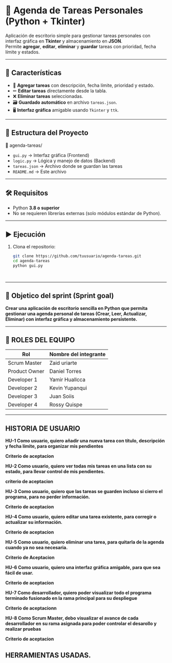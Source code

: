 
# 📅 Agenda de Tareas Personales (Python + Tkinter)

Aplicación de escritorio simple para gestionar tareas personales con interfaz gráfica en **Tkinter** y almacenamiento en **JSON**.  
Permite **agregar**, **editar**, **eliminar** y **guardar** tareas con prioridad, fecha límite y estados.

---

## 🚀 Características

- 📌 **Agregar tareas** con descripción, fecha límite, prioridad y estado.
- ✏ **Editar tareas** directamente desde la tabla.
- ❌ **Eliminar tareas** seleccionadas.
- 🗃 **Guardado automático** en archivo `tareas.json`.
- 🖥 **Interfaz gráfica** amigable usando `Tkinter` y `ttk`.

---

## 📂 Estructura del Proyecto

📁 agenda-tareas/  
- `gui.py` → Interfaz gráfica (Frontend)  
- `logic.py` → Lógica y manejo de datos (Backend)  
- `tareas.json` → Archivo donde se guardan las tareas  
- `README.md` → Este archivo  

---

## 🛠 Requisitos

- Python **3.8 o superior**
- No se requieren librerías externas (solo módulos estándar de Python).

---

## ▶ Ejecución

1. Clona el repositorio:
   ```bash
   git clone https://github.com/tuusuario/agenda-tareas.git
   cd agenda-tareas
   python gui.py

 
---
## 🎯 Objetico del sprint (Sprint goal)

**Crear una aplicación de escritorio sencilla en Python que permita gestionar una agenda personal de tareas (Crear, Leer, Actualizar, Eliminar) con interfaz gráfica y almacenamiento persistente.** 

---

## 👥 ROLES DEL EQUIPO



|  Rol           | Nombre del integrante  | 
|---------------|------------------------|
| Scrum Master  | Zaid uriarte           | 
| Product Owner | Daniel Torres           | 
| Developer 1   | Yamir Huallcca      | 
| Developer 2   | Kevin Yupanqui          |         |
| Developer 3   | Juan Soiis      |  
| Developer 4  | Rossy Quispe         |                  | 


---
## HISTORIA DE USUARIO

**HU-1 Como usuario, quiero añadir una nueva tarea con título, descripción y fecha límite, para organizar mis pendientes**

**Criterio de aceptacion**

**HU-2 Como usuario, quiero ver todas mis tareas en una lista con su estado, para llevar control de mis pendientes.**

**criterio de aceptacion**

**HU-3 Como usuario, quiero que las tareas se guarden incluso si cierro el programa, para no perder información.**

**Criterio de aceptacion**

**HU-4 Como usuario, quiero editar una tarea existente, para corregir o actualizar su información.**

**Criterio de aceptacion**

**HU-5 Como usuario, quiero eliminar una tarea, para quitarla de la agenda cuando ya no sea necesaria.**

**Criterio de Aceptacion**

**HU-6 Como usuario, quiero una interfaz gráfica amigable, para que sea fácil de usar.**

**Criterio de aceptacion**

**HU-7 Como desarrollador, quiero poder visualizar todo el programa terminado fusionado en la rama principal para su despliegue**

**Criterio de aceptacionn**

**HU-8 Como Scrum Master, debo visualizar el avance de cada desarrollador en su rama asignada para poder controlar el desarollo y realizar pruebas**

**Criterio de aceptacion**

## HERRAMIENTAS USADAS.



